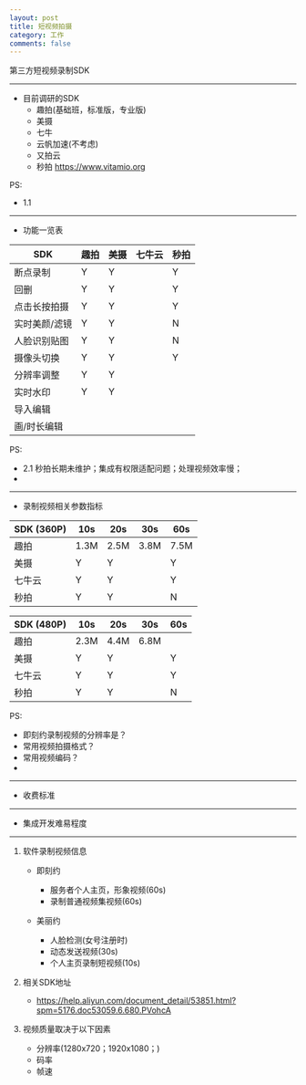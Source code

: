 ```yaml
---
layout: post
title: 短视频拍摄
category: 工作
comments: false
---
```

  
第三方短视频录制SDK

---

* 目前调研的SDK
	* 趣拍(基础班，标准版，专业版)
	* 美摄
	* 七牛
	* 云帆加速(不考虑)
	* 又拍云
	* 秒拍  <https://www.vitamio.org>


PS:
	
*  1.1 
	
--- 

* 功能一览表
	
SDK        |   趣拍  |   美摄  | 七牛云 |  秒拍   |
---        |    --- |  ---   |  ---   |  ---   |
断点录制     |    Y   |   Y    |      |    Y
回删        |    Y   |   Y    |      |    Y  | 
点击长按拍摄 |    Y   |   Y    |       |   Y   |
实时美颜/滤镜|    Y   |   Y    |      |    N   |
人脸识别贴图 |     Y  |    Y   |       |   N   | 
摄像头切换  |   Y    |    Y    |       |   Y   | 
分辨率调整  |   Y    |    Y    |       |        | 
实时水印    |    Y    |   Y    |        |       | 
导入编辑    |        |       |        |       | 
画/时长编辑 |        |       |        |       | 

 
 PS: 
 
 * 2.1 秒拍长期未维护；集成有权限适配问题；处理视频效率慢；
 * 
 
---

* 录制视频相关参数指标

SDK (360P)  |   10s  |   20s  | 30s |  60s   |
---        |    --- |  ---   |  ---  |  ---   |
趣拍       |   1.3M |   2.5M  |  3.8M |  7.5M  |
美摄       |    Y   |   Y    |      |    Y   | 
七牛云      |    Y   |   Y    |      |   Y   |
秒拍      |    Y   |   Y    |      |    N   |
 
SDK (480P)  |   10s  |   20s  | 30s |  60s   |
---        |    --- |  ---   |  ---  |  ---   |
趣拍       |   2.3M |   4.4M  |  6.8M |       |
美摄       |    Y   |   Y    |      |    Y   | 
七牛云      |    Y   |   Y    |      |   Y   |
秒拍      |    Y   |   Y    |      |    N   |
	
PS:

* 即刻约录制视频的分辨率是？
* 常用视频拍摄格式？
* 常用视频编码？
* 

	
---

* 收费标准


---

* 集成开发难易程度


---

1. 软件录制视频信息
	* 即刻约
		* 服务者个人主页，形象视频(60s)
		* 录制普通视频集视频(60s)

	* 美丽约
		* 人脸检测(女号注册时)
		* 动态发送视频(30s)
		* 个人主页录制短视频(10s)

		
2. 相关SDK地址
	* <https://help.aliyun.com/document_detail/53851.html?spm=5176.doc53059.6.680.PVohcA>

3. 视频质量取决于以下因素
	* 分辨率(1280x720；1920x1080；)
	* 码率
	* 帧速
 